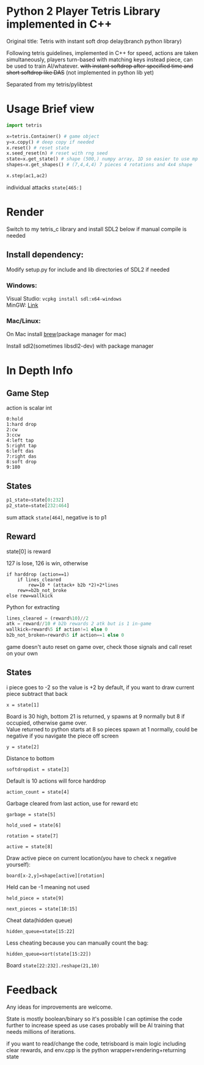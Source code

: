 # Python 2 Player Tetris Library implemented in C++


Original title: Tetris with instant soft drop delay(branch python library)

Following tetris guidelines, implemented in C++ for speed, actions are taken simultaneously, players turn-based with matching keys instead piece, can be used to train AI/whatever. ~~with instant softdrop after specified time and short softdrop like DAS~~ (not implemented in python lib yet)

Separated from my tetris/pylibtest

# Usage Brief view
```python
import tetris

x=tetris.Container() # game object
y=x.copy() # deep copy if needed
x.reset() # reset state
x.seed_reset(n) # reset with rng seed
state=x.get_state() # shape (500,) numpy array, 1D so easier to use mp shared memory, more info below
shapes=x.get_shapes() # (7,4,4,4) 7 pieces 4 rotations and 4x4 shape 

x.step(ac1,ac2)
```

individual attacks `state[465:]`
# Render
Switch to my tetris\_c library and install SDL2 below if manual compile is needed
## Install dependency:
Modify setup.py for include and lib directories of SDL2 if needed
### Windows:

Visual Studio: `vcpkg install sdl:x64-windows`\
MinGW: [Link](https://github.com/libsdl-org/SDL/releases/latest)

### Mac/Linux:
On Mac install [brew](https://brew.sh)(package manager for mac)

Install sdl2(sometimes libsdl2-dev) with package manager


# In Depth Info
## Game Step

action is scalar int
```
0:hold
1:hard drop
2:cw
3:ccw
4:left tap
5:right tap
6:left das
7:right das
8:soft drop
9:180
```
## States
```python
p1_state=state[0:232]
p2_state=state[232:464]
```
sum attack `state[464]`, negative is to p1
## Reward
state[0] is reward

127 is lose, 126 is win, otherwise 

```
if harddrop (action==1)
    if lines_cleared
        rew=10 * (attack+ b2b *2)+2*lines
    rew+=b2b_not_broke
else rew=wallkick
```
Python for extracting
```python
lines_cleared = (reward%10)//2
atk = reward//10 # b2b rewards 2 atk but is 1 in-game
wallkick=reward%5 if action!=1 else 0
b2b_not_broken=reward%5 if action==1 else 0
```

game doesn't auto reset on game over, check those signals and call reset on your own

## States
i piece goes to -2 so the value is +2 by default, if you want to draw current piece subtract that back

`x = state[1]`

Board is 30 high, bottom 21 is returned, y spawns at 9 normally but 8 if occupied, otherwise game over.\
Value returned to python starts at 8 so pieces spawn at 1 normally, could be negative if you navigate the piece off screen

`y = state[2]`

Distance to bottom

`softdropdist = state[3]`

Default is 10 actions will force harddrop

`action_count = state[4]`

Garbage cleared from last action, use for reward etc

`garbage = state[5]`

`hold_used = state[6]`

`rotation = state[7]`

`active = state[8]`

Draw active piece on current location(you have to check x negative yourself):

`board[x-2,y]=shape[active][rotation]`

Held can be -1 meaning not used

`held_piece = state[9]`

`next_pieces = state[10:15]`

Cheat data(hidden queue)

`hidden_queue=state[15:22]`

Less cheating because you can manually count the bag:

`hidden_queue=sort(state[15:22])`


Board `state[22:232].reshape(21,10)`

# Feedback
Any ideas for improvements are welcome. 

State is mostly boolean/binary so it's possible I can optimise the code further to increase speed as use cases probably will be AI training that needs millions of iterations. 

if you want to read/change the code, tetrisboard is main logic including clear rewards, and env.cpp is the python wrapper+rendering+returning state
